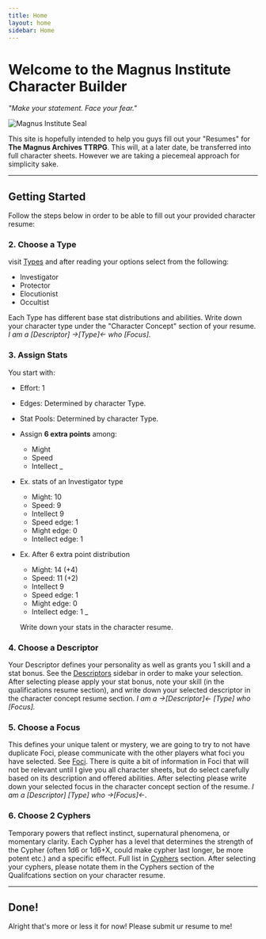 ```yaml
---
title: Home
layout: home
sidebar: Home
---
```


# Welcome to the Magnus Institute Character Builder

_"Make your statement. Face your fear."_

![Magnus Institute Seal](assets/images/magnus-seal.png)

This site is hopefully intended to help you guys fill out your "Resumes" for **The Magnus Archives TTRPG**. This will, at a later date, be transferred into full character sheets. However we are taking a piecemeal approach for simplicity sake.


---

## Getting Started

Follow the steps below in order to be able to fill out your provided character resume:

### 2. Choose a Type

visit [Types](/types.html) and after reading your options select from the following:
- Investigator
- Protector
- Elocutionist
- Occultist

Each Type has different base stat distributions and abilities. Write down your character type under the "Character Concept" section of your resume.
_I am a [Descriptor] ->[Type]<- who [Focus]._

### 3. Assign Stats

You start with:
- Effort: 1
- Edges: Determined by character Type.
- Stat Pools: Determined by character Type.
- Assign **6 extra points** among:
  - Might
  - Speed
  - Intellect
_
- Ex. stats of an Investigator type
  - Might: 10
  - Speed: 9
  - Intellect 9
  - Speed edge: 1
  - Might edge: 0
  - Intellect edge: 1

- Ex. After 6 extra point distribution
  - Might: 14 (+4)
  - Speed: 11 (+2)
  - Intellect 9
  - Speed edge: 1
  - Might edge: 0
  - Intellect edge: 1 _
 
  Write down your stats in the character resume.

### 4. Choose a Descriptor

Your Descriptor defines your personality as well as grants you 1 skill and a stat bonus. See the [Descriptors](/descriptors.html) sidebar in order to make your selection.
After selecting please apply your stat bonus, note your skill (in the qualifications resume section), and write down your selected descriptor in the character concept resume section.
_I am a ->[Descriptor]<- [Type] who [Focus]._


### 5. Choose a Focus

This defines your unique talent or mystery, we are going to try to not have duplicate Foci, please communicate with the other players what foci you have selected. See [Foci](/foci.html).
There is quite a bit of information in Foci that will not be relevant until I give you all character sheets, but do select carefully based on its description and offered abilities. After selecting please write down your selected focus in the character concept section of the resume.
_I am a [Descriptor] [Type] who ->[Focus]<-._

### 6. Choose 2 Cyphers

Temporary powers that reflect instinct, supernatural phenomena, or momentary clarity. Each Cypher has a level that determines the strength of the Cypher (often 1d6 or 1d6+X, could make cypher last longer, be more potent etc.) and a specific effect. Full list in [Cyphers](/cyphers.html) section. After selecting your cyphers, please notate them in the Cyphers section of the Qualifcations section on your character resume.

---

## Done!

Alright that's more or less it for now! Please submit ur resume to me!
